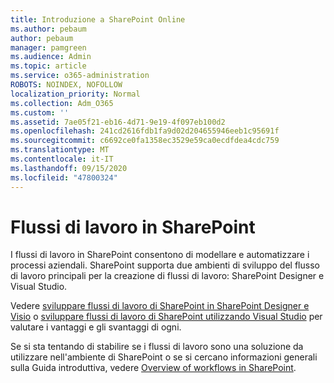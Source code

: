 ```yaml
---
title: Introduzione a SharePoint Online
ms.author: pebaum
author: pebaum
manager: pamgreen
ms.audience: Admin
ms.topic: article
ms.service: o365-administration
ROBOTS: NOINDEX, NOFOLLOW
localization_priority: Normal
ms.collection: Adm_O365
ms.custom: ''
ms.assetid: 7ae05f21-eb16-4d71-9e19-4f097eb100d2
ms.openlocfilehash: 241cd2616fdb1fa9d02d204655946eeb1c95691f
ms.sourcegitcommit: c6692ce0fa1358ec3529e59ca0ecdfdea4cdc759
ms.translationtype: MT
ms.contentlocale: it-IT
ms.lasthandoff: 09/15/2020
ms.locfileid: "47800324"
---
```

# <a name="workflows-in-sharepoint"></a>Flussi di lavoro in SharePoint

I flussi di lavoro in SharePoint consentono di modellare e automatizzare i processi aziendali. SharePoint supporta due ambienti di sviluppo del flusso di lavoro principali per la creazione di flussi di lavoro: SharePoint Designer e Visual Studio. 

Vedere [sviluppare flussi di lavoro di SharePoint in SharePoint Designer e Visio](https://docs.microsoft.com/sharepoint/dev/general-development/develop-sharepoint-workflows-using-visual-studio) o [sviluppare flussi di lavoro di SharePoint utilizzando Visual Studio](https://docs.microsoft.com/sharepoint/dev/general-development/develop-sharepoint-workflows-using-visual-studio) per valutare i vantaggi e gli svantaggi di ogni. 

Se si sta tentando di stabilire se i flussi di lavoro sono una soluzione da utilizzare nell'ambiente di SharePoint o se si cercano informazioni generali sulla Guida introduttiva, vedere [Overview of workflows in SharePoint](https://docs.microsoft.com/sharepoint/dev/general-development/get-started-with-workflows-in-sharepoint#overview-of-workflows-in-sharepoint).